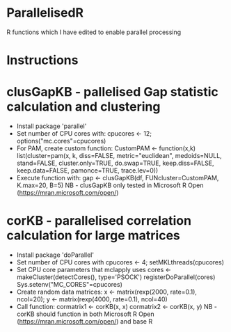 # ParallelisedR
R functions which I have edited to enable parallel processing

# Instructions
# clusGapKB - pallelised Gap statistic calculation and clustering
 - Install package 'parallel'
 - Set number of CPU cores with:
   cpucores <- 12; options("mc.cores"=cpucores)
 - For PAM, create custom function:
   CustomPAM <- function(x,k) list(cluster=pam(x, k, diss=FALSE, metric="euclidean", medoids=NULL, stand=FALSE, cluster.only=TRUE, do.swap=TRUE, keep.diss=FALSE, keep.data=FALSE, pamonce=TRUE, trace.lev=0))
 - Execute function with:
   gap <- clusGapKB(df, FUNcluster=CustomPAM, K.max=20, B=5)
NB - clusGapKB only tested in Microsoft R Open (https://mran.microsoft.com/open/)

# corKB - parallelised correlation calculation for large matrices
 - Install package 'doParallel'
 - Set number of CPU cores with
   cpucores <- 4; setMKLthreads(cpucores)
 - Set CPU core parameters that mclapply uses
   cores <- makeCluster(detectCores(), type='PSOCK')
   registerDoParallel(cores)
   Sys.setenv("MC_CORES"=cpucores)
 - Create random data matrices:
   x <- matrix(rexp(2000, rate=0.1), ncol=20); y <- matrix(rexp(4000, rate=0.1), ncol=40)
 - Call function:
   cormatrix1 <- corKB(x, x)
   cormatrix2 <- corKB(x, y)
NB - corKB should function in both Microsoft R Open (https://mran.microsoft.com/open/) and base R
